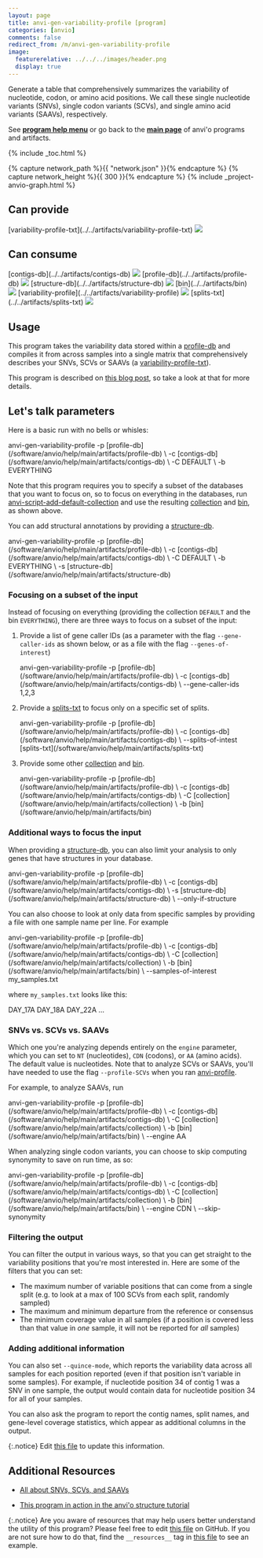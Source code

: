 ```yaml
---
layout: page
title: anvi-gen-variability-profile [program]
categories: [anvio]
comments: false
redirect_from: /m/anvi-gen-variability-profile
image:
  featurerelative: ../../../images/header.png
  display: true
---
```


Generate a table that comprehensively summarizes the variability of nucleotide, codon, or amino acid positions. We call these single nucleotide variants (SNVs), single codon variants (SCVs), and single amino acid variants (SAAVs), respectively.

See **[program help menu](../../../../vignette#anvi-gen-variability-profile)** or go back to the **[main page](../../)** of anvi'o programs and artifacts.


{% include _toc.html %}
<div id="svg" class="subnetwork"></div>
{% capture network_path %}{{ "network.json" }}{% endcapture %}
{% capture network_height %}{{ 300 }}{% endcapture %}
{% include _project-anvio-graph.html %}


## Can provide

<p style="text-align: left" markdown="1"><span class="artifact-p">[variability-profile-txt](../../artifacts/variability-profile-txt) <img src="../../images/icons/TXT.png" class="artifact-icon-mini" /></span></p>

## Can consume

<p style="text-align: left" markdown="1"><span class="artifact-r">[contigs-db](../../artifacts/contigs-db) <img src="../../images/icons/DB.png" class="artifact-icon-mini" /></span> <span class="artifact-r">[profile-db](../../artifacts/profile-db) <img src="../../images/icons/DB.png" class="artifact-icon-mini" /></span> <span class="artifact-r">[structure-db](../../artifacts/structure-db) <img src="../../images/icons/DB.png" class="artifact-icon-mini" /></span> <span class="artifact-r">[bin](../../artifacts/bin) <img src="../../images/icons/BIN.png" class="artifact-icon-mini" /></span> <span class="artifact-r">[variability-profile](../../artifacts/variability-profile) <img src="../../images/icons/CONCEPT.png" class="artifact-icon-mini" /></span> <span class="artifact-r">[splits-txt](../../artifacts/splits-txt) <img src="../../images/icons/TXT.png" class="artifact-icon-mini" /></span></p>

## Usage



This program takes the variability data stored within a <span class="artifact-n">[profile-db](/software/anvio/help/main/artifacts/profile-db)</span> and compiles it from across samples into a single matrix that comprehensively describes your SNVs, SCVs or SAAVs (a <span class="artifact-n">[variability-profile-txt](/software/anvio/help/main/artifacts/variability-profile-txt)</span>).  

This program is described on [this blog post](http://merenlab.org/2015/07/20/analyzing-variability/#the-anvio-way), so take a look at that for more details. 

## Let's talk parameters 

Here is a basic run with no bells or whisles: 

<div class="codeblock" markdown="1">
anvi&#45;gen&#45;variability&#45;profile &#45;p <span class="artifact&#45;n">[profile&#45;db](/software/anvio/help/main/artifacts/profile&#45;db)</span> \
                             &#45;c <span class="artifact&#45;n">[contigs&#45;db](/software/anvio/help/main/artifacts/contigs&#45;db)</span> \ 
                             &#45;C DEFAULT \
                             &#45;b EVERYTHING
</div>

Note that this program requires you to specify a subset of the databases that you want to focus on, so to focus on everything in the databases, run <span class="artifact-n">[anvi-script-add-default-collection](/software/anvio/help/main/programs/anvi-script-add-default-collection)</span> and use the resulting <span class="artifact-n">[collection](/software/anvio/help/main/artifacts/collection)</span> and <span class="artifact-n">[bin](/software/anvio/help/main/artifacts/bin)</span>, as shown above. 

You can add structural annotations by providing a <span class="artifact-n">[structure-db](/software/anvio/help/main/artifacts/structure-db)</span>. 

<div class="codeblock" markdown="1">
anvi&#45;gen&#45;variability&#45;profile &#45;p <span class="artifact&#45;n">[profile&#45;db](/software/anvio/help/main/artifacts/profile&#45;db)</span> \
                             &#45;c <span class="artifact&#45;n">[contigs&#45;db](/software/anvio/help/main/artifacts/contigs&#45;db)</span> \
                             &#45;C DEFAULT \
                             &#45;b EVERYTHING \
                             &#45;s <span class="artifact&#45;n">[structure&#45;db](/software/anvio/help/main/artifacts/structure&#45;db)</span> 
</div>

### Focusing on a subset of the input 

Instead of focusing on everything (providing the collection `DEFAULT` and the bin `EVERYTHING`), there are three ways to focus on a subset of the input: 

1. Provide a list of gene caller IDs (as a parameter with the flag `--gene-caller-ids` as shown below, or as a file with the flag `--genes-of-interest`)

    <div class="codeblock" markdown="1">
    anvi&#45;gen&#45;variability&#45;profile &#45;p <span class="artifact&#45;n">[profile&#45;db](/software/anvio/help/main/artifacts/profile&#45;db)</span> \
                                 &#45;c <span class="artifact&#45;n">[contigs&#45;db](/software/anvio/help/main/artifacts/contigs&#45;db)</span> \
                                 &#45;&#45;gene&#45;caller&#45;ids 1,2,3
    </div>

2. Provide a <span class="artifact-n">[splits-txt](/software/anvio/help/main/artifacts/splits-txt)</span> to focus only on a specific set of splits. 

    <div class="codeblock" markdown="1">
    anvi&#45;gen&#45;variability&#45;profile &#45;p <span class="artifact&#45;n">[profile&#45;db](/software/anvio/help/main/artifacts/profile&#45;db)</span> \
                                 &#45;c <span class="artifact&#45;n">[contigs&#45;db](/software/anvio/help/main/artifacts/contigs&#45;db)</span> \
                                 &#45;&#45;splits&#45;of&#45;intest <span class="artifact&#45;n">[splits&#45;txt](/software/anvio/help/main/artifacts/splits&#45;txt)</span>
    </div>
    
3. Provide some other <span class="artifact-n">[collection](/software/anvio/help/main/artifacts/collection)</span> and <span class="artifact-n">[bin](/software/anvio/help/main/artifacts/bin)</span>. 

    <div class="codeblock" markdown="1">
    anvi&#45;gen&#45;variability&#45;profile &#45;p <span class="artifact&#45;n">[profile&#45;db](/software/anvio/help/main/artifacts/profile&#45;db)</span> \
                                 &#45;c <span class="artifact&#45;n">[contigs&#45;db](/software/anvio/help/main/artifacts/contigs&#45;db)</span> \ 
                                 &#45;C <span class="artifact&#45;n">[collection](/software/anvio/help/main/artifacts/collection)</span> \
                                 &#45;b <span class="artifact&#45;n">[bin](/software/anvio/help/main/artifacts/bin)</span>
    </div>

### Additional ways to focus the input 

When providing a <span class="artifact-n">[structure-db](/software/anvio/help/main/artifacts/structure-db)</span>, you can also limit your analysis to only genes that have structures in your database. 

<div class="codeblock" markdown="1">
anvi&#45;gen&#45;variability&#45;profile &#45;p <span class="artifact&#45;n">[profile&#45;db](/software/anvio/help/main/artifacts/profile&#45;db)</span> \
                             &#45;c <span class="artifact&#45;n">[contigs&#45;db](/software/anvio/help/main/artifacts/contigs&#45;db)</span> \
                             &#45;s <span class="artifact&#45;n">[structure&#45;db](/software/anvio/help/main/artifacts/structure&#45;db)</span> \
                             &#45;&#45;only&#45;if&#45;structure
</div>

You can also choose to look at only data from specific samples by providing a file with one sample name per line. For example

<div class="codeblock" markdown="1">
anvi&#45;gen&#45;variability&#45;profile &#45;p <span class="artifact&#45;n">[profile&#45;db](/software/anvio/help/main/artifacts/profile&#45;db)</span> \
                             &#45;c <span class="artifact&#45;n">[contigs&#45;db](/software/anvio/help/main/artifacts/contigs&#45;db)</span> \
                             &#45;C <span class="artifact&#45;n">[collection](/software/anvio/help/main/artifacts/collection)</span> \
                             &#45;b <span class="artifact&#45;n">[bin](/software/anvio/help/main/artifacts/bin)</span> \
                             &#45;&#45;samples&#45;of&#45;interest my_samples.txt
</div>

where `my_samples.txt` looks like this:

<div class="codeblock" markdown="1">
DAY_17A
DAY_18A
DAY_22A
...
</div>

### SNVs vs. SCVs vs. SAAVs 

Which one you're analyzing depends entirely on the `engine` parameter, which you can set to `NT` (nucleotides), `CDN` (codons), or `AA` (amino acids). The default value is nucleotides. Note that to analyze SCVs or SAAVs, you'll have needed to use the flag `--profile-SCVs` when you ran <span class="artifact-n">[anvi-profile](/software/anvio/help/main/programs/anvi-profile)</span>.

For example, to analyze SAAVs, run 

<div class="codeblock" markdown="1">
anvi&#45;gen&#45;variability&#45;profile &#45;p <span class="artifact&#45;n">[profile&#45;db](/software/anvio/help/main/artifacts/profile&#45;db)</span> \
                             &#45;c <span class="artifact&#45;n">[contigs&#45;db](/software/anvio/help/main/artifacts/contigs&#45;db)</span> \
                             &#45;C <span class="artifact&#45;n">[collection](/software/anvio/help/main/artifacts/collection)</span> \
                             &#45;b <span class="artifact&#45;n">[bin](/software/anvio/help/main/artifacts/bin)</span> \
                             &#45;&#45;engine AA
</div>

When analyzing single codon variants, you can choose to skip computing synonymity to save on run time, as so: 

<div class="codeblock" markdown="1">
anvi&#45;gen&#45;variability&#45;profile &#45;p <span class="artifact&#45;n">[profile&#45;db](/software/anvio/help/main/artifacts/profile&#45;db)</span> \
                             &#45;c <span class="artifact&#45;n">[contigs&#45;db](/software/anvio/help/main/artifacts/contigs&#45;db)</span> \
                             &#45;C <span class="artifact&#45;n">[collection](/software/anvio/help/main/artifacts/collection)</span> \
                             &#45;b <span class="artifact&#45;n">[bin](/software/anvio/help/main/artifacts/bin)</span> \
                             &#45;&#45;engine CDN \
                             &#45;&#45;skip&#45;synonymity
</div>

### Filtering the output 

You can filter the output in various ways, so that you can get straight to the variability positions that you're most interested in. Here are some of the filters that you can set:

* The maximum number of variable positions that can come from a single split (e.g. to look at a max of 100 SCVs from each split, randomly sampled)
* The maximum and minimum departure from the reference or consensus
* The minimum coverage value in all samples (if a position is covered less than that value in _one_ sample, it will not be reported for _all_ samples)

### Adding additional information

You can also set `--quince-mode`, which reports the variability data across all samples for each position reported (even if that position isn't variable in some samples). For example, if nucleotide position 34 of contig 1 was a SNV in one sample, the output would contain data for nucleotide position 34 for all of your samples. 

You can also ask the program to report the contig names, split names, and gene-level coverage statistics, which appear as additional columns in the output.




{:.notice}
Edit [this file](https://github.com/merenlab/anvio/tree/master/anvio/docs/programs/anvi-gen-variability-profile.md) to update this information.


## Additional Resources


* [All about SNVs, SCVs, and SAAVs](http://merenlab.org/2015/07/20/analyzing-variability/)

* [This program in action in the anvi&#x27;o structure tutorial](http://merenlab.org/2018/09/04/getting-started-with-anvio-structure/#supplying-anvi-display-structure-with-sequence-variability)


{:.notice}
Are you aware of resources that may help users better understand the utility of this program? Please feel free to edit [this file](https://github.com/merenlab/anvio/tree/master/bin/anvi-gen-variability-profile) on GitHub. If you are not sure how to do that, find the `__resources__` tag in [this file](https://github.com/merenlab/anvio/blob/master/bin/anvi-interactive) to see an example.
